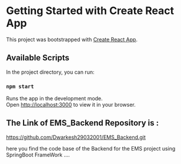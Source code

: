 # Getting Started with Create React App

This project was bootstrapped with [Create React App](https://github.com/facebook/create-react-app).

## Available Scripts

In the project directory, you can run:

### `npm start`

Runs the app in the development mode.\
Open [http://localhost:3000](http://localhost:3000) to view it in your browser.


## The Link of EMS_Backend Repository is :
https://github.com/Dwarkesh29032001/EMS_Backend.git

here you find the code base of the Backend for the EMS project 
using SpringBoot FrameWork  .... 

